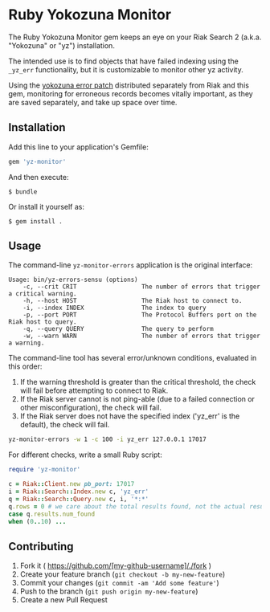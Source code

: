 # Ruby Yokozuna Monitor

The Ruby Yokozuna Monitor gem keeps an eye on your Riak Search 2 (a.k.a.
"Yokozuna" or "yz") installation.

The intended use is to find objects that have failed indexing using the
`_yz_err` functionality, but it is customizable to monitor other yz
activity.

Using the [yokozuna error patch][1] distributed separately from Riak and this
gem, monitoring for erroneous records becomes vitally important, as they are
saved separately, and take up space over time.

[1]: https://github.com/basho-labs/yokozuna_error_patch

## Installation

Add this line to your application's Gemfile:

```ruby
gem 'yz-monitor'
```

And then execute:

    $ bundle

Or install it yourself as:

    $ gem install .

## Usage

The command-line `yz-monitor-errors` application is the original interface:

```
Usage: bin/yz-errors-sensu (options)
    -c, --crit CRIT                  The number of errors that trigger a critical warning.
    -h, --host HOST                  The Riak host to connect to.
    -i, --index INDEX                The index to query
    -p, --port PORT                  The Protocol Buffers port on the Riak host to query.
    -q, --query QUERY                The query to perform
    -w, --warn WARN                  The number of errors that trigger a warning.
```

The command-line tool has several error/unknown conditions, evaluated in this
order:

1. If the warning threshold is greater than the critical threshold, the check
will fail before attempting to connect to Riak.
2. If the Riak server cannot is not ping-able (due to a failed connection or
other misconfiguration), the check will fail.
3. If the Riak server does not have the specified index ('yz_err' is the
default), the check will fail.

```sh
yz-monitor-errors -w 1 -c 100 -i yz_err 127.0.0.1 17017
```

For different checks, write a small Ruby script:

```ruby
require 'yz-monitor'

c = Riak::Client.new pb_port: 17017
i = Riak::Search::Index.new c, 'yz_err'
q = Riak::Search::Query.new c, i, '*:*'
q.rows = 0 # we care about the total results found, not the actual results
case q.results.num_found
when (0..10) ...
```

## Contributing

1. Fork it ( https://github.com/[my-github-username]/./fork )
2. Create your feature branch (`git checkout -b my-new-feature`)
3. Commit your changes (`git commit -am 'Add some feature'`)
4. Push to the branch (`git push origin my-new-feature`)
5. Create a new Pull Request
